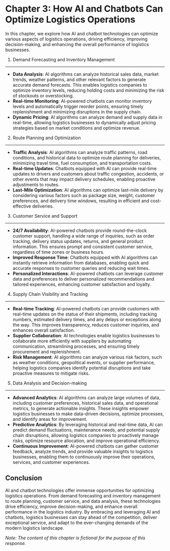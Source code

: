 Chapter 3: How AI and Chatbots Can Optimize Logistics Operations
================================================================

In this chapter, we explore how AI and chatbot technologies can optimize various aspects of logistics operations, driving efficiency, improving decision-making, and enhancing the overall performance of logistics businesses.

1. Demand Forecasting and Inventory Management
----------------------------------------------

* **Data Analysis**: AI algorithms can analyze historical sales data, market trends, weather patterns, and other relevant factors to generate accurate demand forecasts. This enables logistics companies to optimize inventory levels, reducing holding costs and minimizing the risk of stockouts or overstocking.
* **Real-time Monitoring**: AI-powered chatbots can monitor inventory levels and automatically trigger reorder points, ensuring timely replenishment and minimizing disruptions in the supply chain.
* **Dynamic Pricing**: AI algorithms can analyze demand and supply data in real-time, allowing logistics businesses to dynamically adjust pricing strategies based on market conditions and optimize revenue.

2. Route Planning and Optimization
----------------------------------

* **Traffic Analysis**: AI algorithms can analyze traffic patterns, road conditions, and historical data to optimize route planning for deliveries, minimizing travel time, fuel consumption, and transportation costs.
* **Real-time Updates**: Chatbots equipped with AI can provide real-time updates to drivers and customers about traffic congestion, accidents, or other events that may impact delivery schedules, enabling proactive adjustments to routes.
* **Last-Mile Optimization**: AI algorithms can optimize last-mile delivery by considering various factors such as package size, weight, customer preferences, and delivery time windows, resulting in efficient and cost-effective deliveries.

3. Customer Service and Support
-------------------------------

* **24/7 Availability**: AI-powered chatbots provide round-the-clock customer support, handling a wide range of inquiries, such as order tracking, delivery status updates, returns, and general product information. This ensures prompt and consistent customer service, regardless of time zones or business hours.
* **Improved Response Time**: Chatbots equipped with AI algorithms can instantly retrieve information from databases, enabling quick and accurate responses to customer queries and reducing wait times.
* **Personalized Interactions**: AI-powered chatbots can leverage customer data and preferences to deliver personalized recommendations and tailored experiences, enhancing customer satisfaction and loyalty.

4. Supply Chain Visibility and Tracking
---------------------------------------

* **Real-time Tracking**: AI-powered chatbots can provide customers with real-time updates on the status of their shipments, including tracking numbers, estimated delivery times, and any delays or exceptions along the way. This improves transparency, reduces customer inquiries, and enhances overall satisfaction.
* **Supplier Collaboration**: AI technologies enable logistics businesses to collaborate more efficiently with suppliers by automating communication, streamlining processes, and ensuring timely procurement and replenishment.
* **Risk Management**: AI algorithms can analyze various risk factors, such as weather conditions, geopolitical events, or supplier performance, helping logistics companies identify potential disruptions and take proactive measures to mitigate risks.

5. Data Analysis and Decision-making
------------------------------------

* **Advanced Analytics**: AI algorithms can analyze large volumes of data, including customer preferences, historical sales data, and operational metrics, to generate actionable insights. These insights empower logistics businesses to make data-driven decisions, optimize processes, and identify areas for improvement.
* **Predictive Analytics**: By leveraging historical and real-time data, AI can predict demand fluctuations, maintenance needs, and potential supply chain disruptions, allowing logistics companies to proactively manage risks, optimize resource allocation, and improve operational efficiency.
* **Continuous Improvement**: AI-powered chatbots can gather customer feedback, analyze trends, and provide valuable insights to logistics businesses, enabling them to continuously improve their operations, services, and customer experiences.

Conclusion
----------

AI and chatbot technologies offer immense opportunities for optimizing logistics operations. From demand forecasting and inventory management to route planning, customer service, and data analysis, these technologies drive efficiency, improve decision-making, and enhance overall performance in the logistics industry. By embracing and leveraging AI and chatbots, logistics businesses can stay ahead of the competition, deliver exceptional service, and adapt to the ever-changing demands of the modern logistics landscape.

*Note: The content of this chapter is fictional for the purpose of this response.*

